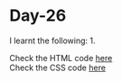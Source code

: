 # Day-26


I learnt the following:
1. 

Check the HTML code [here](./.html)  
Check the CSS code [here](./.css)